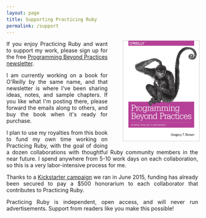 ```yaml
---
layout: page
title: Supporting Practicing Ruby
permalink: /support
---
```


<a href="http://tinyletter.com/programming-beyond-practices">
<img src="/pbp-cover.jpg" width="200px" style="float: right; padding-left: 40px; padding-bottom: 20px;"/>
</a>

<div style="text-align: justify; width: 500px;">
<p>
If you enjoy Practicing Ruby and want to support my work, please sign up
for the free <a href="http://tinyletter.com/programming-beyond-practices">Programming Beyond Practices newsletter</a>.</p>

<p>
I am currently working on a book for O'Reilly by the same name, and that newsletter
is where I've been sharing ideas, notes, and sample chapters.
If you like what I'm posting there, please forward the emails along to others,
and buy the book when it's ready for purchase.
</p>

<p>
I plan to use my royalties from this book to fund my own time working on Practicing Ruby,
with the goal of doing a dozen collaborations with thoughtful Ruby community
members in the near future. I spend anywhere from 5-10 work days on each collaboration,
so this is a very labor-intensive process for me.
</p>

<p>
Thanks to a <a href="https://www.kickstarter.com/projects/828998531/practicing-ruby-contributors-fund)">Kickstarter campaign</a> we ran in June 2015, funding has already been secured to pay a $500 honorarium to
each collaborator that contributes to Practicing Ruby.
</p>

<p>
Practicing Ruby is independent, open access, and will never run advertisements.
Support from readers like you make this possible!
</p>

</div>